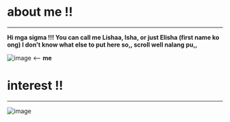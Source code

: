 # **about me !!**
---
 **Hi mga sigma !!! You can call me Lishaa, Isha, or just Elisha (first name ko ong) I don't know what else to put here so,, scroll well nalang pu,,**
 
![image](https://i.pinimg.com/236x/ae/06/9a/ae069ac8e5bfa4113fdfb81f5f1a109f.jpg) <-- **me**

# **interest !!**
---
![image](https://i.ytimg.com/vi/NpqpFILMdO8/maxresdefault.jpg)
